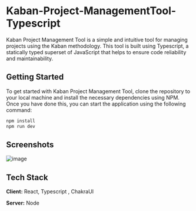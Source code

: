 # Kaban-Project-ManagementTool-Typescript

Kaban Project Management Tool is a simple and intuitive tool for managing projects using the Kaban methodology. This tool is built using Typescript, a statically typed superset of JavaScript that helps to ensure code reliability and maintainability.


## Getting Started
To get started with Kaban Project Management Tool, clone the repository to your local machine and install the necessary dependencies using NPM. Once you have done this, you can start the application using the following command:

```bash
npm install
npm run dev
```


## Screenshots

![image](https://user-images.githubusercontent.com/52580094/229574894-1629387d-ac15-41a6-8c1a-abb41fc9d789.png)



## Tech Stack

**Client:** React, Typescript , ChakraUI

**Server:** Node
